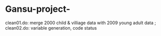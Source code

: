 # Gansu-project-
clean01.do: merge 2000 child & villiage data with 2009 young adult data ;\
clean02.do: variable generation, code status
